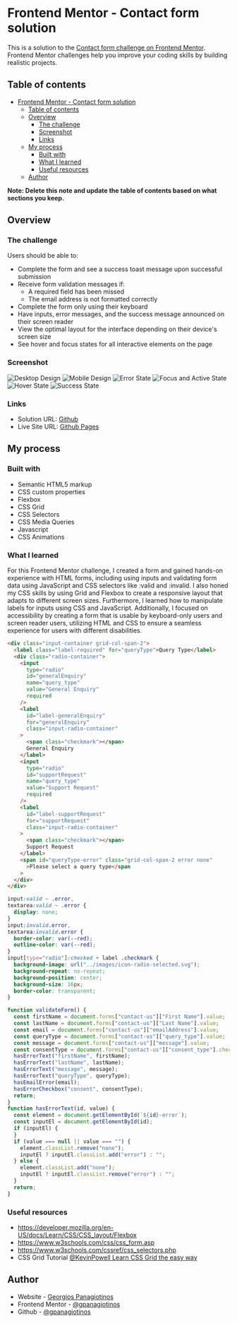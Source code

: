 # Frontend Mentor - Contact form solution

This is a solution to the [Contact form challenge on Frontend Mentor](https://www.frontendmentor.io/challenges/contact-form--G-hYlqKJj). Frontend Mentor challenges help you improve your coding skills by building realistic projects.

## Table of contents

- [Frontend Mentor - Contact form solution](#frontend-mentor---contact-form-solution)
  - [Table of contents](#table-of-contents)
  - [Overview](#overview)
    - [The challenge](#the-challenge)
    - [Screenshot](#screenshot)
    - [Links](#links)
  - [My process](#my-process)
    - [Built with](#built-with)
    - [What I learned](#what-i-learned)
    - [Useful resources](#useful-resources)
  - [Author](#author)

**Note: Delete this note and update the table of contents based on what sections you keep.**

## Overview

### The challenge

Users should be able to:

- Complete the form and see a success toast message upon successful submission
- Receive form validation messages if:
  - A required field has been missed
  - The email address is not formatted correctly
- Complete the form only using their keyboard
- Have inputs, error messages, and the success message announced on their screen reader
- View the optimal layout for the interface depending on their device's screen size
- See hover and focus states for all interactive elements on the page

### Screenshot

![Desktop Design](./design/desktop-design-screenshot.png)
![Mobile Design](./design/mobile-design-screenshot.png)
![Error State](./design/error-state-screenshot.png)
![Focus and Active State](./design/focus-and-active-state-screenshot.png)
![Hover State](./design/hover-state-screenshot.png)
![Success State](./design/success-state-screenshot.png)

### Links

- Solution URL: [Github](https://github.com/gpanagiotinos/contact-form-main)
- Live Site URL: [Github Pages](https://gpanagiotinos.github.io/contact-form-main/)

## My process

### Built with

- Semantic HTML5 markup
- CSS custom properties
- Flexbox
- CSS Grid
- CSS Selectors
- CSS Media Queries
- Javascript
- CSS Animations

### What I learned

For this Frontend Mentor challenge, I created a form and gained hands-on experience with HTML forms, including using inputs and validating form data using JavaScript and CSS selectors like :valid and :invalid. I also honed my CSS skills by using Grid and Flexbox to create a responsive layout that adapts to different screen sizes. Furthermore, I learned how to manipulate labels for inputs using CSS and JavaScript. Additionally, I focused on accessibility by creating a form that is usable by keyboard-only users and screen reader users, utilizing HTML and CSS to ensure a seamless experience for users with different disabilities.

```html
<div class="input-container grid-col-span-2">
  <label class="label-required" for="queryType">Query Type</label>
  <div class="radio-container">
    <input
      type="radio"
      id="generalEnquiry"
      name="query_type"
      value="General Enquiry"
      required
    />
    <label
      id="label-generalEnquiry"
      for="generalEnquiry"
      class="input-radio-container"
    >
      <span class="checkmark"></span>
      General Enquiry
    </label>
    <input
      type="radio"
      id="supportRequest"
      name="query_type"
      value="Support Request"
      required
    />
    <label
      id="label-supportRequest"
      for="supportRequest"
      class="input-radio-container"
    >
      <span class="checkmark"></span>
      Support Request
    </label>
    <span id="queryType-error" class="grid-col-span-2 error none"
      >Please select a query type</span
    >
  </div>
</div>
```

```css
input:valid ~ .error,
textarea:valid ~ .error {
  display: none;
}
input:invalid.error,
textarea:invalid.error {
  border-color: var(--red);
  outline-color: var(--red);
}
input[type="radio"]:checked + label .checkmark {
  background-image: url("../images/icon-radio-selected.svg");
  background-repeat: no-repeat;
  background-position: center;
  background-size: 16px;
  border-color: transparent;
}
```

```js
function validateForm() {
  const firstName = document.forms["contact-us"]["First Name"].value;
  const lastName = document.forms["contact-us"]["Last Name"].value;
  const email = document.forms["contact-us"]["emailAddress"].value;
  const queryType = document.forms["contact-us"]["query_type"].value;
  const message = document.forms["contact-us"]["message"].value;
  const consentType = document.forms["contact-us"]["consent_type"].checked;
  hasErrorText("firstName", firstName);
  hasErrorText("lastName", lastName);
  hasErrorText("message", message);
  hasErrorText("queryType", queryType);
  hasEmailError(email);
  hasErrorCheckbox("consent", consentType);
  return;
}
function hasErrorText(id, value) {
  const element = document.getElementById(`${id}-error`);
  const inputEl = document.getElementById(id);
  if (inputEl) {
  }
  if (value === null || value === "") {
    element.classList.remove("none");
    inputEl ? inputEl.classList.add("error") : "";
  } else {
    element.classList.add("none");
    inputEl ? inputEl.classList.remove("error") : "";
  }
  return;
}
```

### Useful resources

- https://developer.mozilla.org/en-US/docs/Learn/CSS/CSS_layout/Flexbox
- https://www.w3schools.com/css/css_form.asp
- https://www.w3schools.com/cssref/css_selectors.php
- CSS Grid Tutorial [@KevinPowell Learn CSS Grid the easy way](https://www.youtube.com/watch?v=rg7Fvvl3taU)


## Author

- Website - [Georgios Panagiotinos](https://code.panagiotinos.com/)
- Frontend Mentor - [@gpanagiotinos](https://www.frontendmentor.io/profile/gpanagiotinos)
- Github - [@gpanagiotinos](https://github.com/gpanagiotinos)

